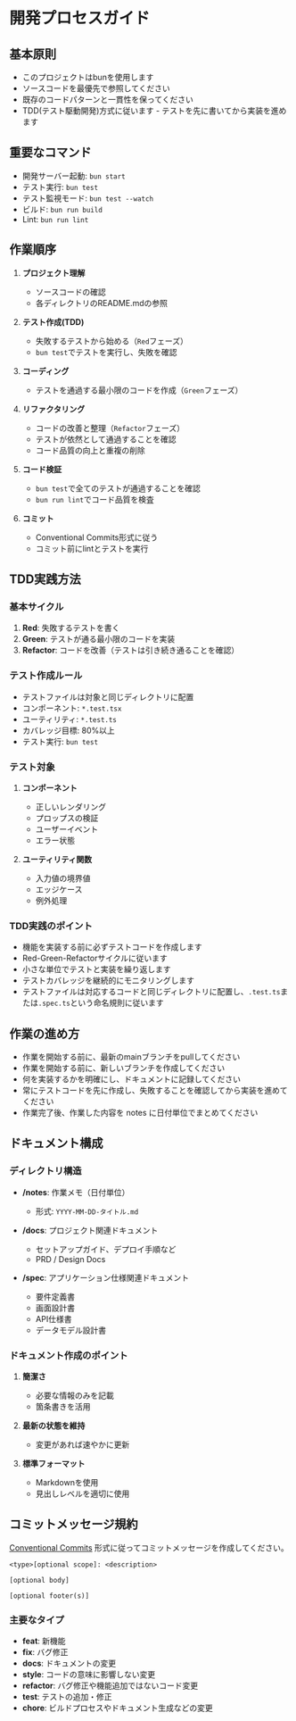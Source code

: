 # 開発プロセスガイド

## 基本原則

- このプロジェクトはbunを使用します
- ソースコードを最優先で参照してください
- 既存のコードパターンと一貫性を保ってください
- TDD(テスト駆動開発)方式に従います - テストを先に書いてから実装を進めます

## 重要なコマンド

- 開発サーバー起動: `bun start`
- テスト実行: `bun test`
- テスト監視モード: `bun test --watch`
- ビルド: `bun run build`
- Lint: `bun run lint`

## 作業順序

1. **プロジェクト理解**
   - ソースコードの確認
   - 各ディレクトリのREADME.mdの参照

2. **テスト作成(TDD)**
   - 失敗するテストから始める（`Red`フェーズ）
   - `bun test`でテストを実行し、失敗を確認

3. **コーディング**
   - テストを通過する最小限のコードを作成（`Green`フェーズ）

4. **リファクタリング**
   - コードの改善と整理（`Refactor`フェーズ）
   - テストが依然として通過することを確認
   - コード品質の向上と重複の削除

5. **コード検証**
   - `bun test`で全てのテストが通過することを確認
   - `bun run lint`でコード品質を検査

6. **コミット**
   - Conventional Commits形式に従う
   - コミット前にlintとテストを実行

## TDD実践方法

### 基本サイクル

1. **Red**: 失敗するテストを書く
2. **Green**: テストが通る最小限のコードを実装
3. **Refactor**: コードを改善（テストは引き続き通ることを確認）

### テスト作成ルール

- テストファイルは対象と同じディレクトリに配置
- コンポーネント: `*.test.tsx`
- ユーティリティ: `*.test.ts`
- カバレッジ目標: 80%以上
- テスト実行: `bun test`

### テスト対象

1. **コンポーネント**
   - 正しいレンダリング
   - プロップスの検証
   - ユーザーイベント
   - エラー状態

2. **ユーティリティ関数**
   - 入力値の境界値
   - エッジケース
   - 例外処理

### TDD実践のポイント

- 機能を実装する前に必ずテストコードを作成します
- Red-Green-Refactorサイクルに従います
- 小さな単位でテストと実装を繰り返します
- テストカバレッジを継続的にモニタリングします
- テストファイルは対応するコードと同じディレクトリに配置し、`.test.ts`または`.spec.ts`という命名規則に従います

## 作業の進め方

- 作業を開始する前に、最新のmainブランチをpullしてください
- 作業を開始する前に、新しいブランチを作成してください
- 何を実装するかを明確にし、ドキュメントに記録してください
- 常にテストコードを先に作成し、失敗することを確認してから実装を進めてください
- 作業完了後、作業した内容を notes に日付単位でまとめてください

## ドキュメント構成

### ディレクトリ構造

- **/notes**: 作業メモ（日付単位）
  - 形式: `YYYY-MM-DD-タイトル.md`

- **/docs**: プロジェクト関連ドキュメント
  - セットアップガイド、デプロイ手順など
  - PRD / Design Docs

- **/spec**: アプリケーション仕様関連ドキュメント
  - 要件定義書
  - 画面設計書
  - API仕様書
  - データモデル設計書

### ドキュメント作成のポイント

1. **簡潔さ**
   - 必要な情報のみを記載
   - 箇条書きを活用

2. **最新の状態を維持**
   - 変更があれば速やかに更新

3. **標準フォーマット**
   - Markdownを使用
   - 見出しレベルを適切に使用

## コミットメッセージ規約

[Conventional Commits](https://www.conventionalcommits.org/ja/v1.0.0/) 形式に従ってコミットメッセージを作成してください。

```text
<type>[optional scope]: <description>

[optional body]

[optional footer(s)]
```

### 主要なタイプ

- **feat**: 新機能
- **fix**: バグ修正
- **docs**: ドキュメントの変更
- **style**: コードの意味に影響しない変更
- **refactor**: バグ修正や機能追加ではないコード変更
- **test**: テストの追加・修正
- **chore**: ビルドプロセスやドキュメント生成などの変更
